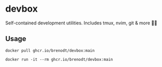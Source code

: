 # devbox
Self-contained development utilities. Includes tmux, nvim, git &amp; more 👨‍💻

## Usage

```console
docker pull ghcr.io/brenodt/devbox:main

docker run -it --rm ghcr.io/brenodt/devbox:main
```


